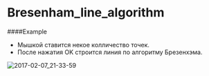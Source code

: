 # Bresenham_line_algorithm

####Example 
* Мышкой ставится некое колличество точек.
* После нажатия OK строится линия по алгоритму Брезенхэма.

![2017-02-07_21-33-59](https://cloud.githubusercontent.com/assets/25619087/22705599/34e4384c-ed7d-11e6-8d12-938bf961fc20.png)
